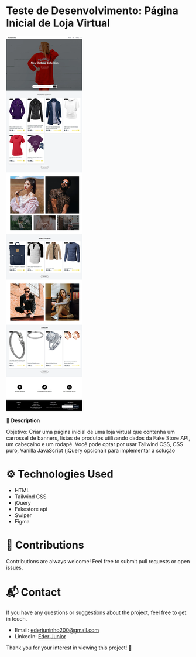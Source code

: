 # Teste de Desenvolvimento: Página Inicial de Loja Virtual

<img
  src="/public/assets/layout.webp"
  alt="layout"
  title="Layout"
  style="display: inline-block; margin: 0 auto; max-width: 500px">

🚀 **Description**

Objetivo:
Criar uma página inicial de uma loja virtual que contenha um carrossel de banners, listas de
produtos utilizando dados da Fake Store API, um cabeçalho e um rodapé. Você pode optar
por usar Tailwind CSS, CSS puro, Vanilla JavaScript (jQuery opcional) para implementar a
solução

# ⚙️ Technologies Used
- HTML
- Tailwind CSS
- jQuery
- Fakestore api
- Swiper
- Figma

# 🤝 Contributions
Contributions are always welcome! Feel free to submit pull requests or open issues.

# 📬 Contact
If you have any questions or suggestions about the project, feel free to get in touch.

- Email: ederjuninho200@gmail.com
- LinkedIn: [Eder Junior](https://www.linkedin.com/in/ederjuniordev/)

Thank you for your interest in viewing this project! 🙌

